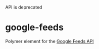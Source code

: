 API is deprecated

# google-feeds
Polymer element for the [Google Feeds API](https://developers.google.com/feed/)
